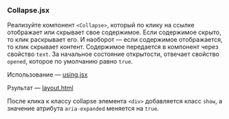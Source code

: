 ### Collapse.jsx

Реализуйте компонент ```<Collapse>```, который по клику на ссылке отображает или скрывает свое содержимое. Если содержимое скрыто, то клик раскрывает его. И наоборот — если содержимое отображается, то клик скрывает контент. Содержимое передается в компонент через свойство ```text```. За начальное состояние открытости, отвечает свойство ```opened```, которое по умолчанию равно ```true```.

Использование — [using.jsx](https://github.com/junjun-it-courses/react-hw/blob/master/task-9/using.jsx)

Рзультат — [layout.html](https://github.com/junjun-it-courses/react-hw/blob/master/task-9/layout.html)

После клика к классу collapse элемента ```<div>``` добавляется класс ```show```, a значение атрибута ```aria-expanded``` меняется на ```true```.
